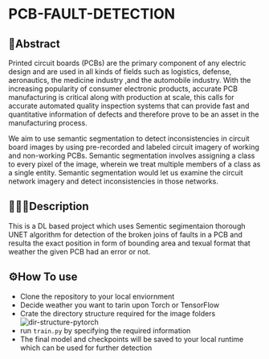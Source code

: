 # PCB-FAULT-DETECTION

## 📃Abstract
Printed circuit boards (PCBs) are the primary component of any electric design and are used in all kinds of fields such as logistics, defense, aeronautics, the medicine industry ,and the automobile industry. With the increasing popularity of consumer electronic products, accurate PCB manufacturing is critical along with production at scale, this calls for accurate automated quality inspection systems that can provide fast and quantitative information of defects and therefore prove to be an asset in the manufacturing process. 

We aim to use semantic segmentation to detect inconsistencies in circuit board images by using pre-recorded and labeled circuit imagery of working and non-working PCBs. Semantic segmentation involves assigning a class to every pixel of the image, wherein we treat multiple members of a class as a single entity. Semantic segmentation would let us examine the circuit network imagery and detect inconsistencies in those networks.

## 👨🏻‍🔬Description
This is a DL based project which uses Sementic segimentaion thorough UNET algorithm for detection of the broken joins of faults in a PCB and resulta the exact position in form of bounding area and texual format that weather the given PCB had an error or not.

## ⚙️How To use

- Clone the repository to your local enviornment
- Decide weather you want to tarin upon Torch or TensorFlow
- Crate the directory structure required for the image folders <br/>
![dir-structure-pytorch](https://user-images.githubusercontent.com/76838551/155490771-78e9d8a2-bc1e-4125-8569-b2e33e3e1f4c.jpg)
- run `train.py` by specifying the required information
- The final model and checkpoints will be saved to your local runtime which can be used for further detection
